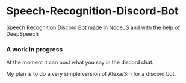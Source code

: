 # Speech-Recognition-Discord-Bot

Speech Recognition Discord Bot made in NodeJS and with the help of DeepSpeech

### A work in progress

At the moment it can post what you say in the discord chat.

My plan is to do a very simple version of Alexa/Siri for a discord bot.
